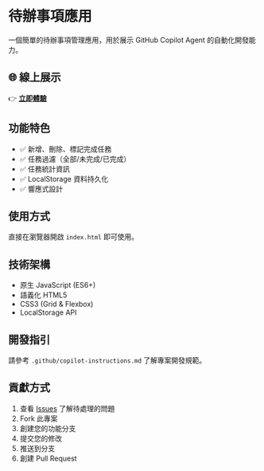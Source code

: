 # 待辦事項應用

一個簡單的待辦事項管理應用，用於展示 GitHub Copilot Agent 的自動化開發能力。

## 🌐 線上展示
👉 **[立即體驗](https://yulin0629.github.io/copilot-agent-demo-todo/)**

## 功能特色
- ✅ 新增、刪除、標記完成任務
- ✅ 任務過濾（全部/未完成/已完成）
- ✅ 任務統計資訊
- ✅ LocalStorage 資料持久化
- ✅ 響應式設計

## 使用方式
直接在瀏覽器開啟 `index.html` 即可使用。

## 技術架構
- 原生 JavaScript (ES6+)
- 語義化 HTML5
- CSS3 (Grid & Flexbox)
- LocalStorage API

## 開發指引
請參考 `.github/copilot-instructions.md` 了解專案開發規範。

## 貢獻方式
1. 查看 [Issues](../../issues) 了解待處理的問題
2. Fork 此專案
3. 創建您的功能分支
4. 提交您的修改
5. 推送到分支
6. 創建 Pull Request